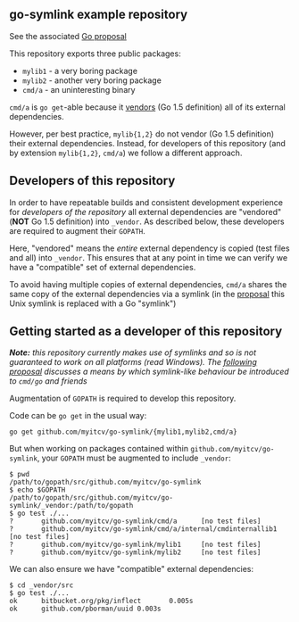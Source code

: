 ## go-symlink example repository

See the associated [Go proposal](https://docs.google.com/document/d/1n5y3mZPs_4PjI80a0vZEaHLe7r9PeiiE9xsIrQFT8Is)

This repository exports three public packages:

* `mylib1` - a very boring package
* `mylib2` - another very boring package
* `cmd/a` - an uninteresting binary

`cmd/a` is `go get`-able because it [vendors](https://docs.google.com/document/d/1Bz5-UB7g2uPBdOx-rw5t9MxJwkfpx90cqG9AFL0JAYo/edit)
(Go 1.5 definition) all of its external dependencies.

However, per best practice, `mylib{1,2}` do not vendor (Go 1.5 definition) their external dependencies. Instead, for
developers of this repository (and by extension `mylib{1,2}`, `cmd/a`) we follow a different approach.

## Developers of this repository

In order to have repeatable builds and consistent development experience for _developers of the repository_ all external
dependencies are "vendored" (**NOT** Go 1.5 definition) into `_vendor`. As described below, these developers are required
to augment their `GOPATH`.

Here, "vendored" means the _entire_ external dependency is copied (test files and all) into `_vendor`. This ensures that
at any point in time we can verify we have a "compatible" set of external dependencies.

To avoid having multiple copies of external dependencies, `cmd/a` shares the same copy of the external dependencies
via a symlink (in the [proposal](https://docs.google.com/document/d/1n5y3mZPs_4PjI80a0vZEaHLe7r9PeiiE9xsIrQFT8Is) this
Unix symlink is replaced with a Go "symlink")

## Getting started as a developer of this repository

_**Note:** this repository currently makes use of symlinks and so is not guaranteed to work on all platforms (read
Windows). The [following proposal](https://docs.google.com/document/d/1n5y3mZPs_4PjI80a0vZEaHLe7r9PeiiE9xsIrQFT8Is)
discusses a means by which symlink-like behaviour be introduced to `cmd/go` and friends_

Augmentation of `GOPATH` is required to develop this repository.

Code can be `go get` in the usual way:

```
go get github.com/myitcv/go-symlink/{mylib1,mylib2,cmd/a}
```

But when working on packages contained within `github.com/myitcv/go-symlink`, your `GOPATH` must be augmented to include `_vendor`:

```
$ pwd
/path/to/gopath/src/github.com/myitcv/go-symlink
$ echo $GOPATH
/path/to/gopath/src/github.com/myitcv/go-symlink/_vendor:/path/to/gopath
$ go test ./...
?       github.com/myitcv/go-symlink/cmd/a      [no test files]
?       github.com/myitcv/go-symlink/cmd/a/internal/cmdinternallib1     [no test files]
?       github.com/myitcv/go-symlink/mylib1     [no test files]
?       github.com/myitcv/go-symlink/mylib2     [no test files]
```

We can also ensure we have "compatible" external dependencies:

```
$ cd _vendor/src
$ go test ./...
ok      bitbucket.org/pkg/inflect       0.005s
ok      github.com/pborman/uuid 0.003s
```
